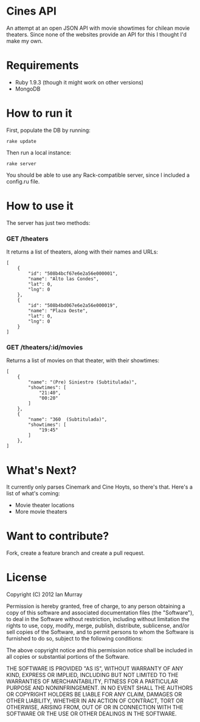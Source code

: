 # Cines API

An attempt at an open JSON API with movie showtimes for chilean movie theaters. Since none of the websites provide an API for this I thought I'd make my own.

# Requirements

  * Ruby 1.9.3 (though it might work on other versions)
  * MongoDB

# How to run it

First, populate the DB by running:

```
rake update
```

Then run a local instance:

```
rake server
```

You should be able to use any Rack-compatible server, since I included a config.ru file.

# How to use it

The server has just two methods:

### GET /theaters

It returns a list of theaters, along with their names and URLs:

```
[
    {
        "id": "508b4bcf67e6e2a56e000001",
        "name": "Alto las Condes",
        "lat": 0,
        "lng": 0
    },
    {
        "id": "508b4bd067e6e2a56e000019",
        "name": "Plaza Oeste",
        "lat": 0,
        "lng": 0
    }
]
```

### GET /theaters/:id/movies

Returns a list of movies on that theater, with their showtimes:

```
[
    {
        "name": "(Pre) Siniestro (Subtitulada)",
        "showtimes": [
            "21:40",
            "00:20"
        ]
    },
    {
        "name": "360  (Subtitulada)",
        "showtimes": [
            "19:45"
        ]
    },
]
```

# What's Next?

It currently only parses Cinemark and Cine Hoyts, so there's that. Here's a list of what's coming:

  * Movie theater locations
  * More movie theaters

# Want to contribute?

Fork, create a feature branch and create a pull request.

# License

Copyright (C) 2012 Ian Murray

Permission is hereby granted, free of charge, to any person obtaining a copy of this software and associated documentation files (the "Software"), to deal in the Software without restriction, including without limitation the rights to use, copy, modify, merge, publish, distribute, sublicense, and/or sell copies of the Software, and to permit persons to whom the Software is furnished to do so, subject to the following conditions:

The above copyright notice and this permission notice shall be included in all copies or substantial portions of the Software.

THE SOFTWARE IS PROVIDED "AS IS", WITHOUT WARRANTY OF ANY KIND, EXPRESS OR IMPLIED, INCLUDING BUT NOT LIMITED TO THE WARRANTIES OF MERCHANTABILITY, FITNESS FOR A PARTICULAR PURPOSE AND NONINFRINGEMENT. IN NO EVENT SHALL THE AUTHORS OR COPYRIGHT HOLDERS BE LIABLE FOR ANY CLAIM, DAMAGES OR OTHER LIABILITY, WHETHER IN AN ACTION OF CONTRACT, TORT OR OTHERWISE, ARISING FROM, OUT OF OR IN CONNECTION WITH THE SOFTWARE OR THE USE OR OTHER DEALINGS IN THE SOFTWARE.
